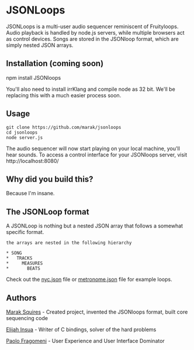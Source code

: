 # JSONLoops

JSONLoops is a multi-user audio sequencer reminiscent of Fruityloops. Audio playback is handled by node.js servers, while multiple browsers act as control devices. Songs are stored in the JSONloop format, which are simply nested JSON arrays. 


## Installation (coming soon)

   npm install JSONloops

You'll also need to install irrKlang and compile node as 32 bit. We'll be replacing this with a much easier process soon.

## Usage

    git clone https://github.com/marak/jsonloops
    cd jsonloops
    node server.js
  
The audio sequencer will now start playing on your local machine, you'll hear sounds. To access a control interface for your JSONloops server, visit http://localhost:8080/


## Why did you build this?

Because I'm insane.


## The JSONLoop format

A JSONLoop is nothing but a nested JSON array that follows a somewhat specific format.

    the arrays are nested in the following hierarchy 
    
    * SONG
    *   TRACKS
    *     MEASURES
    *       BEATS
  
Check out the [nyc.json](https://github.com/Marak/JSONloops/blob/master/loops/nyc.json) file or [metronome.json](https://github.com/Marak/JSONloops/blob/master/loops/metronome.json) file for example loops.

## Authors

[Marak Squires](https://github.com/marak/) - Created project, invented the JSONloops format, built core sequencing code

[Elijah Insua](https://github.com/tmpvar/) - Writer of C bindings, solver of the hard problems

[Paolo Fragomeni](https://github.com/hij1nx/) - User Experience and User Interface Dominator

